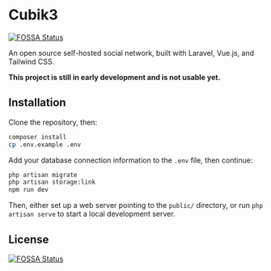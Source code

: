 # Cubik3
[![FOSSA Status](https://app.fossa.com/api/projects/git%2Bgithub.com%2FAlanaktion%2Fcubik3.svg?type=shield)](https://app.fossa.com/projects/git%2Bgithub.com%2FAlanaktion%2Fcubik3?ref=badge_shield)


An open source self-hosted social network, built with Laravel, Vue.js, and Tailwind CSS.

**This project is still in early development and is not usable yet.**

## Installation

Clone the repository, then:

```bash
composer install
cp .env.example .env
```

Add your database connection information to the `.env` file, then continue:

```bash
php artisan migrate
php artisan storage:link
npm run dev
```

Then, either set up a web server pointing to the `public/` directory, or run `php artisan serve` to start a local development server.


## License
[![FOSSA Status](https://app.fossa.com/api/projects/git%2Bgithub.com%2FAlanaktion%2Fcubik3.svg?type=large)](https://app.fossa.com/projects/git%2Bgithub.com%2FAlanaktion%2Fcubik3?ref=badge_large)